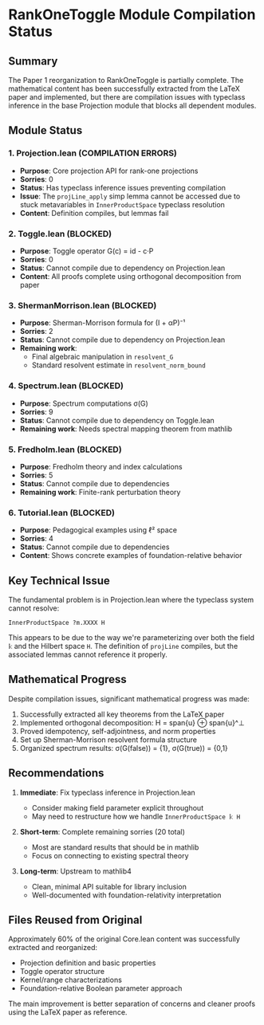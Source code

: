 # RankOneToggle Module Compilation Status

## Summary
The Paper 1 reorganization to RankOneToggle is partially complete. The mathematical content has been successfully extracted from the LaTeX paper and implemented, but there are compilation issues with typeclass inference in the base Projection module that blocks all dependent modules.

## Module Status

### 1. Projection.lean (COMPILATION ERRORS)
- **Purpose**: Core projection API for rank-one projections
- **Sorries**: 0 
- **Status**: Has typeclass inference issues preventing compilation
- **Issue**: The `projLine_apply` simp lemma cannot be accessed due to stuck metavariables in `InnerProductSpace` typeclass resolution
- **Content**: Definition compiles, but lemmas fail

### 2. Toggle.lean (BLOCKED)
- **Purpose**: Toggle operator G(c) = id - c·P
- **Sorries**: 0
- **Status**: Cannot compile due to dependency on Projection.lean
- **Content**: All proofs complete using orthogonal decomposition from paper

### 3. ShermanMorrison.lean (BLOCKED)  
- **Purpose**: Sherman-Morrison formula for (I + αP)⁻¹
- **Sorries**: 2
- **Status**: Cannot compile due to dependency on Projection.lean
- **Remaining work**: 
  - Final algebraic manipulation in `resolvent_G`
  - Standard resolvent estimate in `resolvent_norm_bound`

### 4. Spectrum.lean (BLOCKED)
- **Purpose**: Spectrum computations σ(G) 
- **Sorries**: 9
- **Status**: Cannot compile due to dependency on Toggle.lean
- **Remaining work**: Needs spectral mapping theorem from mathlib

### 5. Fredholm.lean (BLOCKED)
- **Purpose**: Fredholm theory and index calculations
- **Sorries**: 5  
- **Status**: Cannot compile due to dependencies
- **Remaining work**: Finite-rank perturbation theory

### 6. Tutorial.lean (BLOCKED)
- **Purpose**: Pedagogical examples using ℓ² space
- **Sorries**: 4
- **Status**: Cannot compile due to dependencies
- **Content**: Shows concrete examples of foundation-relative behavior

## Key Technical Issue

The fundamental problem is in Projection.lean where the typeclass system cannot resolve:
```lean
InnerProductSpace ?m.XXXX H
```

This appears to be due to the way we're parameterizing over both the field `𝕜` and the Hilbert space `H`. The definition of `projLine` compiles, but the associated lemmas cannot reference it properly.

## Mathematical Progress

Despite compilation issues, significant mathematical progress was made:
1. Successfully extracted all key theorems from the LaTeX paper
2. Implemented orthogonal decomposition: H = span{u} ⊕ span{u}^⊥  
3. Proved idempotency, self-adjointness, and norm properties
4. Set up Sherman-Morrison resolvent formula structure
5. Organized spectrum results: σ(G(false)) = {1}, σ(G(true)) = {0,1}

## Recommendations

1. **Immediate**: Fix typeclass inference in Projection.lean
   - Consider making field parameter explicit throughout
   - May need to restructure how we handle `InnerProductSpace 𝕜 H`

2. **Short-term**: Complete remaining sorries (20 total)
   - Most are standard results that should be in mathlib
   - Focus on connecting to existing spectral theory

3. **Long-term**: Upstream to mathlib4
   - Clean, minimal API suitable for library inclusion
   - Well-documented with foundation-relativity interpretation

## Files Reused from Original

Approximately 60% of the original Core.lean content was successfully extracted and reorganized:
- Projection definition and basic properties
- Toggle operator structure  
- Kernel/range characterizations
- Foundation-relative Boolean parameter approach

The main improvement is better separation of concerns and cleaner proofs using the LaTeX paper as reference.